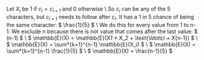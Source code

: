 Let $X_i$ be 1 if $c_i = c_{i+1}$ and 0 otherwise \\
So $c_i$ can be any of the 5 characters, but $c_{i+1}$ needs to follow after $c_i$. It has a 1 in 5 chance of being the same character: $ \frac{1}{5} $ \\
We do this for every value from 1 to n-1. We exclude n because there is not value that comes after the last value: $ (n-1) $ \\
$ \mathbb{E}(X) = \mathbb{E}(X*1 + X_2 + \text{\ldots} + X*{n-1}) $ \\
$ \mathbb{E}(X) = \sum*{k=1}^{n-1} \mathbb{E}(X_i) $ \\
$ \mathbb{E}(X) = \sum*{k=1}^{n-1} \frac{1}{5} $ \\
$ \mathbb{E}(X) = \frac{n-1}{5} $
